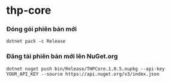 ﻿# thp-core

### Đóng gói phiên bản mới

`dotnet pack -c Release`

### Đăng tải phiên bản mới lên NuGet.org

`dotnet nuget push bin/Release/THPCore.1.0.5.nupkg --api-key YOUR_API_KEY --source https://api.nuget.org/v3/index.json`